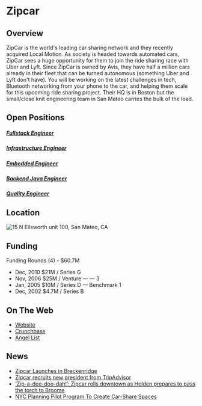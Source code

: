 # Zipcar
## Overview
ZipCar is the world's leading car sharing network and they recently acquired Local Motion.  As society is headed towards automated cars, ZipCar sees a huge opportunity for them to join the ride sharing race with Uber and Lyft.  Since ZipCar is owned by Avis, they have half a million cars already in their fleet that can be turned autonomous (something Uber and Lyft don't have).  You will be working on the latest challenges in tech, Bluetooth networking from your phone to the car, and helping them scale for this upcoming ride sharing project.  Their HQ is in Boston but the small/close knit engineering team in San Mateo carries the bulk of the load.

## Open Positions
##### [Fullstack Engineer](https://github.com/the31337/jobs/blob/master/zipcar/fullstack-engineer.md)
##### [Infrastructure Engineer](https://github.com/the31337/jobs/blob/master/zipcar/infrastructure-engineer.md)
##### [Embedded Engineer](https://github.com/the31337/jobs/blob/master/zipcar/embedded-engineer.md)
##### [Backend Java Engineer](https://github.com/the31337/jobs/blob/master/zipcar/backend-java-engineer.md)
##### [Quality Engineer](https://github.com/the31337/jobs/blob/master/zipcar/quality-engineer.md)

## Location
![15 N Ellsworth unit 100, San Mateo, CA](https://maps.googleapis.com/maps/api/staticmap?center=15+N+Ellsworth+unit+100,+San+Mateo&zoom=13&scale=false&size=600x300&maptype=roadmap&format=png&visual_refresh=true)

## Funding
Funding Rounds (4) - $60.7M
+ Dec, 2010	$21M / Series G
+ Nov, 2006	$25M / Venture	—	—	3
+ Jan, 2005	$10M / Series D	—	Benchmark	1
+ Dec, 2002	$4.7M / Series B

## On The Web
+ [Website](http://www.zipcar.com/)
+ [Crunchbase](https://www.crunchbase.com/organization/zipcar#/entity)
+ [Angel List](https://angel.co/zipcar)

## News
+ [Zipcar Launches in Breckenridge](http://www.autorentalnews.com/channel/rental-operations/news/story/2017/01/zipcar-expands-to-breckenridge.aspx)
+ [Zipcar recruits new president from TripAdvisor](https://www.bostonglobe.com/business/2017/01/05/zipcar-recruits-new-president-from-tripadvisor/6nCkoWYxifsCL8AEdxPgrM/story.html)
+ [‘Zip-a-dee-doo-dah!’: Zipcar rolls downtown as Holden prepares to pass the torch to Broome](https://www.businessreport.com/article/zip-dee-doo-dah-zipcar-rolls-downtown-holden-prepares-pass-torch-broome)
+ [NYC Planning Pilot Program To Create Car-Share Spaces](http://newyork.cbslocal.com/2016/12/13/nyc-car-share-parking-spaces/)
